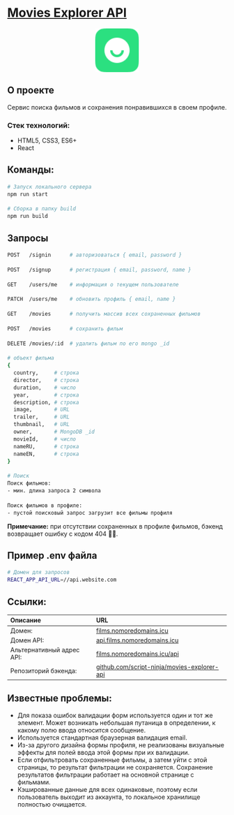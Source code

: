 <h1>
  <a href="http://films.nomoredomains.icu" target="_blank">
    Movies Explorer API
  </a>
</h1>

<p align="center"><img width=100 src="./src/images/logo.svg" align="center" alt="logo"></p>

## О проекте
Сервис поиска фильмов и сохранения понравившихся в своем профиле.

### Стек технологий:
- HTML5, CSS3, ES6+
- React

## Команды:
```bash
# Запуск локального сервера
npm run start

# Сборка в папку build
npm run build
```

## Запросы
```bash
POST   /signin      # авторизоваться { email, password }

POST   /signup      # регистрация { email, password, name }

GET    /users/me    # информация о текущем пользователе

PATCH  /users/me    # обновить профиль { email, name }

GET    /movies      # получить массив всех сохраненных фильмов

POST   /movies      # сохранить фильм

DELETE /movies/:id  # удалить фильм по его mongo _id

# объект фильма
{
  country,     # строка
  director,    # строка
  duration,    # число
  year,        # строка
  description, # строка
  image,       # URL
  trailer,     # URL
  thumbnail,   # URL
  owner,       # MongoDB _id
  movieId,     # число
  nameRU,      # строка
  nameEN,      # строка
}

# Поиск
Поиск фильмов:
- мин. длина запроса 2 символа

Поиск фильмов в профиле:
- пустой поисковый запрос загрузит все фильмы профиля
```
**Примечание:** при отсутствии сохраненных в профиле фильмов, бэкенд возвращает ошибку с кодом 404 🤷‍♂️.

## Пример .env файла
```bash
# Домен для запросов
REACT_APP_API_URL=//api.website.com
```

## Ссылки:
| Описание | URL |
| :-- | :-- |
| Домен:     | [films.nomoredomains.icu](https://films.nomoredomains.icu) |
| Домен API: | [api.films.nomoredomains.icu](https://api.films.nomoredomains.icu) |
| Альтернативный адрес API: | [films.nomoredomains.icu/api](https://films.nomoredomains.icu/api) |
| Репозиторий бэкенда: | [github.com/script-ninja/movies-explorer-api](https://github.com/script-ninja/movies-explorer-api) |

## Известные проблемы:
- Для показа ошибок валидации форм используется один и тот же элемент. Может возникать небольшая путаница в определении, к какому полю ввода относится сообщение.
- Используется стандартная браузерная валидация email.
- Из-за другого дизайна формы профиля, не реализованы визуальные эффекты для полей ввода этой формы при их валидации.
- Если отфильтровать сохраненные фильмы, а затем уйти с этой страницы, то результат фильтрации не сохраняется. Сохранение результатов фильтрации работает на основной странице с фильмами.
- Кэшированные данные для всех одинаковые, поэтому если пользователь выходит из аккаунта, то локальное хранилище полностью очищается.
